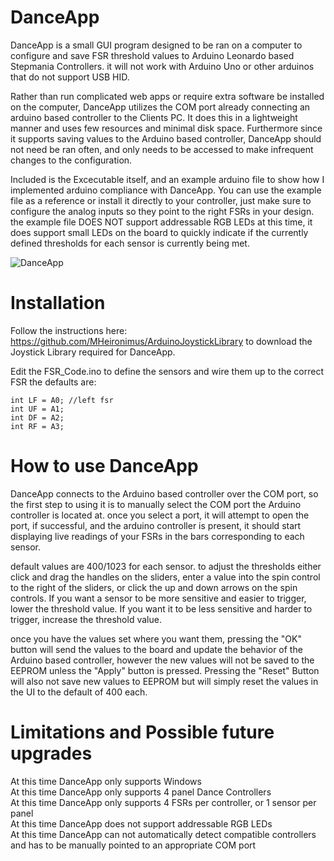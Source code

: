 # DanceApp

DanceApp is a small GUI program designed to be ran on a computer to configure and save FSR threshold values to Arduino Leonardo based Stepmania Controllers. it will not work with Arduino Uno or other arduinos that do not support USB HID.

Rather than run complicated web apps or require extra software be installed on the computer, DanceApp utilizes the COM port already connecting an arduino based controller to the Clients PC. It does this in a lightweight manner and uses few resources and minimal disk space. Furthermore since it supports saving values to the Arduino based controller, DanceApp should not need be ran often, and only needs to be accessed to make infrequent changes to the configuration.

Included is the Excecutable itself, and an example arduino file to show how I implemented arduino compliance with DanceApp. You can use the example file as a reference or install it directly to your controller, just make sure to configure the analog inputs so they point to the right FSRs in your design. the example file DOES NOT support addressable RGB LEDs at this time, it does support small LEDs on the board to quickly indicate if the currently defined thresholds for each sensor is currently being met.

![DanceApp](https://github.com/MakesDream/DanceApp/assets/46170306/91e8edd2-70dd-470a-b1b7-7dbfcf56d6ff)

# Installation

Follow the instructions here: https://github.com/MHeironimus/ArduinoJoystickLibrary to download the Joystick Library required for DanceApp.

Edit the FSR_Code.ino to define the sensors and wire them up to the correct FSR the defaults are:

    int LF = A0; //left fsr
    int UF = A1;
    int DF = A2;
    int RF = A3;

# How to use DanceApp

DanceApp connects to the Arduino based controller over the COM port, so the first step to using it is to manually select the COM port the Arduino controller is located at. once you select a port, it will attempt to open the port, if successful, and the arduino controller is present, it should start displaying live readings of your FSRs in the bars corresponding to each sensor.

default values are 400/1023 for each sensor. to adjust the thresholds either click and drag the handles on the sliders, enter a value into the spin control to the right of the sliders, or click the up and down arrows on the spin controls. If you want a sensor to be more sensitive and easier to trigger, lower the threshold value. If you want it to be less sensitive and harder to trigger, increase the threshold value.

once you have the values set where you want them, pressing the "OK" button will send the values to the board and update the behavior of the Arduino based controller, however the new values will not be saved to the EEPROM unless the "Apply" button is pressed. Pressing the "Reset" Button will also not save new values to EEPROM but will simply reset the values in the UI to the default of 400 each.

# Limitations and Possible future upgrades

At this time DanceApp only supports Windows <br>
At this time DanceApp only supports 4 panel Dance Controllers <br>
At this time DanceApp only supports 4 FSRs per controller, or 1 sensor per panel <br>
At this time DanceApp does not support addressable RGB LEDs <br>
At this time DanceApp can not automatically detect compatible controllers and has to be manually pointed to an appropriate COM port <br>


